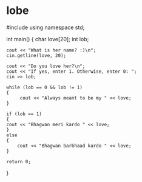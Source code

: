 # lobe
#include <iostream>
using namespace std;

int main()
{
    char love[20];
    int lob;
    
    cout << "What is her name? :)\n";
    cin.getline(love, 20);
    
    cout << "Do you love her?\n";
    cout << "If yes, enter 1. Otherwise, enter 0: ";
    cin >> lob;
    
    while (lob == 0 && lob != 1)
    {
         cout << "Always meant to be my " << love;
    }

    if (lob == 1)
    {
    cout << "Bhagwan meri kardo " << love;   
    }
    else
    {
        cout << "Bhagwan barbhaad kardo " << love;
    }
    
    return 0;
}

